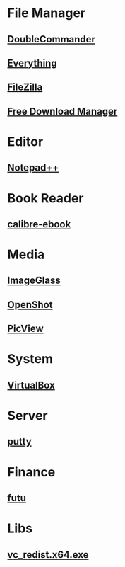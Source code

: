 # File Manager
## [DoubleCommander](https://doublecommander.com/)

## [Everything](https://www.voidtools.com/)

## [FileZilla](https://filezilla-project.org/)

## [Free Download Manager](https://www.freedownloadmanager.org/)

# Editor
## [Notepad++](https://notepad-plus-plus.org/)

# Book Reader
## [calibre-ebook](https://calibre-ebook.com/)

# Media
## [ImageGlass](https://imageglass.org/)

## [OpenShot](https://www.openshot.org/download/)

## [PicView](https://picview.org/)

# System
## [VirtualBox](https://www.virtualbox.org/)

# Server
## [putty](https://www.putty.org/)

# Finance
## [futu](https://www.futunn.com/en/)

# Libs
## [vc_redist.x64.exe](https://aka.ms/vs/17/release/vc_redist.x64.exe)

